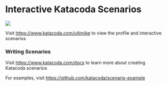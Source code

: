 # Interactive Katacoda Scenarios

[![](http://shields.katacoda.com/katacoda/ultimike/count.svg)](https://www.katacoda.com/ultimike "Get your profile on Katacoda.com")

Visit https://www.katacoda.com/ultimike to view the profile and interactive scenarios

### Writing Scenarios
Visit https://www.katacoda.com/docs to learn more about creating Katacoda scenarios

For examples, visit https://github.com/katacoda/scenario-example
